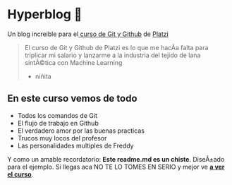 # Hyperblog 💚
Un blog increible para el[ curso de Git y Github](https://platzi.com/cursos/git-github/ " curso de Git y Github") de [Platzi](https://platzi.com/ "Platzi")
> El curso de Git y Github de Platzi es lo que me hacÃ­a falta para triplicar mi salario y lanzarme a la industria del tejido de lana sintÃ©tica con Machine Learning
> - niñita

## En este curso vemos de todo
* Todos los comandos de Git
* El flujo de trabajo en Github
* El verdadero amor por las buenas practicas
* Trucos muy locos del profesor
* Las personalidades multiples de Freddy

Y como un amable recordatorio: **Este readme.md es un chiste**.  DiseÃ±ado para el ejemplo. Si llegas aca NO TE LO TOMES EN SERIO y mejor ve [**a ver el curso**](https://platzi.com/cursos/git-github/ "a ver el curso").
